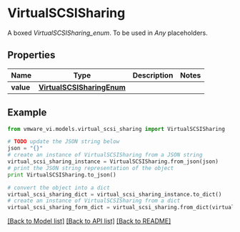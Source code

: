 # VirtualSCSISharing

A boxed *VirtualSCSISharing_enum*. To be used in *Any* placeholders. 

## Properties
Name | Type | Description | Notes
------------ | ------------- | ------------- | -------------
**value** | [**VirtualSCSISharingEnum**](VirtualSCSISharingEnum.md) |  | 

## Example

```python
from vmware_vi.models.virtual_scsi_sharing import VirtualSCSISharing

# TODO update the JSON string below
json = "{}"
# create an instance of VirtualSCSISharing from a JSON string
virtual_scsi_sharing_instance = VirtualSCSISharing.from_json(json)
# print the JSON string representation of the object
print VirtualSCSISharing.to_json()

# convert the object into a dict
virtual_scsi_sharing_dict = virtual_scsi_sharing_instance.to_dict()
# create an instance of VirtualSCSISharing from a dict
virtual_scsi_sharing_form_dict = virtual_scsi_sharing.from_dict(virtual_scsi_sharing_dict)
```
[[Back to Model list]](../README.md#documentation-for-models) [[Back to API list]](../README.md#documentation-for-api-endpoints) [[Back to README]](../README.md)


